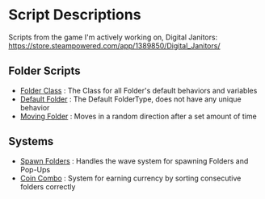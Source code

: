 # **Script Descriptions**
Scripts from the game I'm actively working on, Digital Janitors: https://store.steampowered.com/app/1389850/Digital_Janitors/

## **Folder Scripts**
- [Folder Class](https://github.com/ShaneMakesGames/Code-Samples/blob/main/Digital-Janitors/FolderClass.cs) : The Class for all Folder's default behaviors and variables
- [Default Folder](https://github.com/ShaneMakesGames/Code-Samples/blob/main/Digital-Janitors/DefaultFolder.cs) : The Default FolderType, does not have any unique behavior 
- [Moving Folder](https://github.com/ShaneMakesGames/Code-Samples/blob/main/Digital-Janitors/MovingFolder.cs) : Moves in a random direction after a set amount of time

## **Systems**
- [Spawn Folders](https://github.com/ShaneMakesGames/Code-Samples/blob/main/Digital-Janitors/SpawnFolders.cs) : Handles the wave system for spawning Folders and Pop-Ups
- [Coin Combo](https://github.com/ShaneMakesGames/Code-Samples/blob/main/Digital-Janitors/CoinCombo.cs) : System for earning currency by sorting consecutive folders correctly
